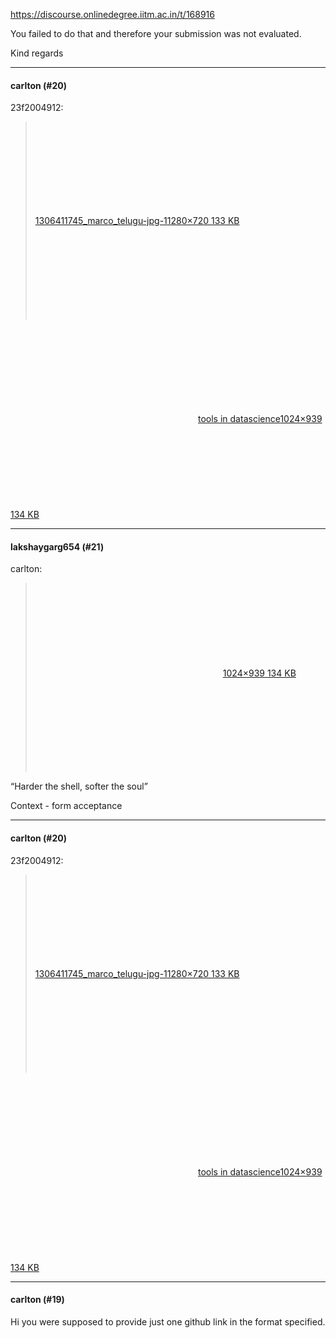 https://discourse.onlinedegree.iitm.ac.in/t/168916

You failed to do that and therefore your submission was not evaluated.</p>
<p>Kind regards</p><hr>

<h4>carlton (#20)</h4>
<aside class="quote group-ds-students" data-post="12" data-topic="168916" data-username="23f2004912">
<div class="title">
<div class="quote-controls"></div>
 23f2004912:</div>
<blockquote>
<p><div class="lightbox-wrapper"><a class="lightbox" data-download-href="/uploads/short-url/rMpRUrwuZPSaj2S3vHDgxyNy8oH.jpeg?dl=1" href="https://europe1.discourse-cdn.com/flex013/uploads/iitm/original/3X/c/2/c2b3cf40d7c5b4b3540661aadd70ad58532b671b.jpeg" title="1306411745_marco_telugu-jpg-1"><div class="meta"><svg aria-hidden="true" class="fa d-icon d-icon-far-image svg-icon"><use href="#far-image"></use></svg><span class="filename">1306411745_marco_telugu-jpg-1</span><span class="informations">1280×720 133 KB</span><svg aria-hidden="true" class="fa d-icon d-icon-discourse-expand svg-icon"><use href="#discourse-expand"></use></svg></div></a></div></p>
</blockquote>
</aside>
<p><div class="lightbox-wrapper"><a class="lightbox" data-download-href="/uploads/short-url/oTe3g1zHhtBMbzBxa8Zocka6ZaM.jpeg?dl=1" href="https://europe1.discourse-cdn.com/flex013/uploads/iitm/original/3X/a/e/ae725715cb22440a81895770878ed664acb2da80.jpeg" title="tools in datascience"><div class="meta"><svg aria-hidden="true" class="fa d-icon d-icon-far-image svg-icon"><use href="#far-image"></use></svg><span class="filename">tools in datascience</span><span class="informations">1024×939 134 KB</span><svg aria-hidden="true" class="fa d-icon d-icon-discourse-expand svg-icon"><use href="#discourse-expand"></use></svg></div></a></div></p><hr>

<h4>lakshaygarg654 (#21)</h4>
<aside class="quote group-ds-students" data-post="20" data-topic="168916" data-username="carlton">
<div class="title">
<div class="quote-controls"></div>
 carlton:</div>
<blockquote>
<p><div class="lightbox-wrapper"><a class="lightbox" data-download-href="/uploads/short-url/oTe3g1zHhtBMbzBxa8Zocka6ZaM.jpeg?dl=1" href="https://europe1.discourse-cdn.com/flex013/uploads/iitm/original/3X/a/e/ae725715cb22440a81895770878ed664acb2da80.jpeg" rel="noopener nofollow ugc" title=""><div class="meta"><svg aria-hidden="true" class="fa d-icon d-icon-far-image svg-icon"><use href="#far-image"></use></svg><span class="filename"></span><span class="informations">1024×939 134 KB</span><svg aria-hidden="true" class="fa d-icon d-icon-discourse-expand svg-icon"><use href="#discourse-expand"></use></svg></div></a></div></p>
</blockquote>
</aside>
<p>“Harder the shell, softer the soul” </p>
<p>Context - form acceptance</p><hr>

<h4>carlton (#20)</h4>
<aside class="quote group-ds-students" data-post="12" data-topic="168916" data-username="23f2004912">
<div class="title">
<div class="quote-controls"></div>
 23f2004912:</div>
<blockquote>
<p><div class="lightbox-wrapper"><a class="lightbox" data-download-href="/uploads/short-url/rMpRUrwuZPSaj2S3vHDgxyNy8oH.jpeg?dl=1" href="https://europe1.discourse-cdn.com/flex013/uploads/iitm/original/3X/c/2/c2b3cf40d7c5b4b3540661aadd70ad58532b671b.jpeg" title="1306411745_marco_telugu-jpg-1"><div class="meta"><svg aria-hidden="true" class="fa d-icon d-icon-far-image svg-icon"><use href="#far-image"></use></svg><span class="filename">1306411745_marco_telugu-jpg-1</span><span class="informations">1280×720 133 KB</span><svg aria-hidden="true" class="fa d-icon d-icon-discourse-expand svg-icon"><use href="#discourse-expand"></use></svg></div></a></div></p>
</blockquote>
</aside>
<p><div class="lightbox-wrapper"><a class="lightbox" data-download-href="/uploads/short-url/oTe3g1zHhtBMbzBxa8Zocka6ZaM.jpeg?dl=1" href="https://europe1.discourse-cdn.com/flex013/uploads/iitm/original/3X/a/e/ae725715cb22440a81895770878ed664acb2da80.jpeg" title="tools in datascience"><div class="meta"><svg aria-hidden="true" class="fa d-icon d-icon-far-image svg-icon"><use href="#far-image"></use></svg><span class="filename">tools in datascience</span><span class="informations">1024×939 134 KB</span><svg aria-hidden="true" class="fa d-icon d-icon-discourse-expand svg-icon"><use href="#discourse-expand"></use></svg></div></a></div></p><hr>

<h4>carlton (#19)</h4>
<p>Hi you were supposed to provide just one github link in the format specified.